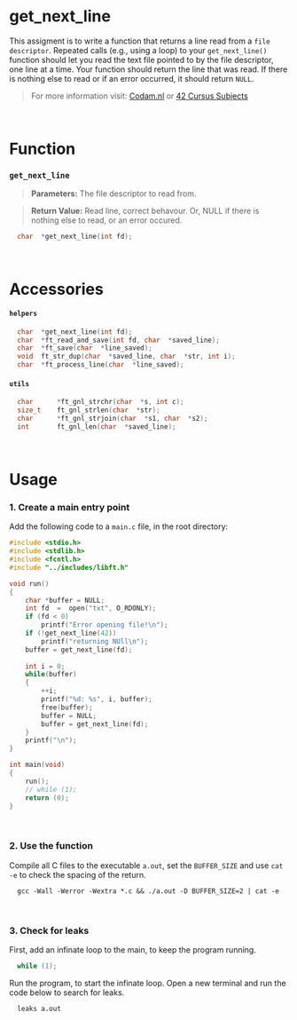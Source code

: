 

# get_next_line

This assigment is to write a function that returns a line read from a `file descriptor`. Repeated calls (e.g., using a loop) to your `get_next_line()` function should let you read the text file pointed to by the file descriptor, one line at a time. Your function should return the line that was read.
If there is nothing else to read or if an error occurred, it should return `NULL`.

> For more information visit: [Codam.nl](https://www.codam.nl "Codam.nl") or [42 Cursus Subjects](https://github.com/Surfi89/42cursus/tree/main/Subject%20PDFs "42 Cursus Subjects")
<br />


# Function

### `get_next_line`

> **Parameters:** The file descriptor to read from.

> **Return Value:** Read line, correct behavour. Or, NULL if there is nothing else to read, or an error occured.

```c
  char  *get_next_line(int fd);
```
<br />


# Accessories

#### `helpers`
```c
  char  *get_next_line(int fd);
  char  *ft_read_and_save(int fd, char  *saved_line);
  char  *ft_save(char  *line_saved);
  void  ft_str_dup(char  *saved_line, char  *str, int i);
  char  *ft_process_line(char  *line_saved);
```
#### `utils`
```c
  char  	*ft_gnl_strchr(char  *s, int c);
  size_t  	ft_gnl_strlen(char  *str);
  char  	*ft_gnl_strjoin(char  *s1, char  *s2);
  int  		ft_gnl_len(char  *saved_line);
```
<br />


# Usage

### 1. Create a main entry point

Add the following code to a `main.c` file, in the root directory:

```c
#include <stdio.h>
#include <stdlib.h>
#include <fcntl.h>
#include "../includes/libft.h"

void run()
{
	char *buffer = NULL;
	int fd  =  open("txt", O_RDONLY);
	if (fd < 0)
		printf("Error opening file!\n");
	if (!get_next_line(42))
		printf("returning NUll\n");
	buffer = get_next_line(fd);
	
	int i = 0;
	while(buffer)
	{
		++i;
		printf("%d: %s", i, buffer);
		free(buffer);
		buffer = NULL;
		buffer = get_next_line(fd);
	}
	printf("\n");
}

int main(void)
{
	run();
	// while (1);
	return (0);
}
```
<br />


### 2. Use the function

Compile all C files to the executable `a.out`, set the `BUFFER_SIZE` and use `cat -e` to check the spacing of the return. 

```shell
  gcc -Wall -Werror -Wextra *.c && ./a.out -D BUFFER_SIZE=2 | cat -e
```
<br />


### 3. Check for leaks

First, add an infinate loop to the main, to keep the program running.

```c
  while (1);
```

Run the program, to start the infinate loop. Open a new terminal and run the code below to search for leaks.

```shell
  leaks a.out
```
<br />
